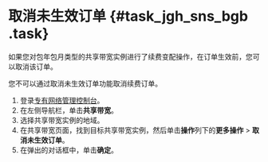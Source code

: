 # 取消未生效订单 {#task_jgh_sns_bgb .task}

如果您对包年包月类型的共享带宽实例进行了续费变配操作，在订单生效前，您可以取消该订单。

您不可以通过取消未生效订单功能取消续费订单。

1.  登录[专有网络管理控制台](https://vpcnext.console.aliyun.com)。
2.  在左侧导航栏，单击**共享带宽**。
3.  选择共享带宽实例的地域。
4.  在共享带宽页面，找到目标共享带宽实例，然后单击**操作**列下的**更多操作** \> **取消未生效订单**。
5.  在弹出的对话框中，单击**确定**。


